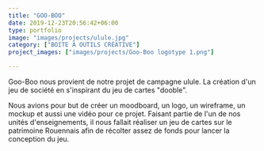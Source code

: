 ```yaml
---
title: "GOO-BOO"
date: 2019-12-23T20:56:42+06:00
type: portfolio
image: "images/projects/ulule.jpg"
category: ["BOITE À OUTILS CRÉATIVE"]
project_images: ["images/projects/Goo-Boo logotype 1.png"]

---
```


Goo-Boo nous provient de notre projet de campagne ulule. La création d'un jeu de société en s'inspirant du jeu de cartes "dooble".

Nous avions pour but de créer un moodboard, un logo, un wireframe, un mockup et aussi une vidéo pour ce projet. Faisant partie de l'un de nos unités d'enseignements, il nous fallait réaliser un jeu de cartes sur le patrimoine Rouennais afin de récolter assez de fonds pour lancer la conception du jeu. 

